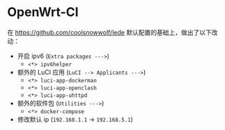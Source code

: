 # OpenWrt-CI

在 https://github.com/coolsnowwolf/lede 默认配置的基础上，做出了以下改动：

- 开启 ipv6 (`Extra packages --->`)
  - `<*> ipv6helper`
- 额外的 LuCI 应用 (`LuCI --> Applicants --->`)
  - `<*> luci-app-dockerman`
  - `<*> luci-app-openclash`
  - `<*> luci-app-uhttpd`
- 额外的软件包 (`Utilities --->`)
  - `<*> docker-compose`
- 修改默认 ip (`192.168.1.1` -> `192.168.5.1`)

